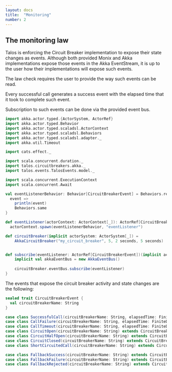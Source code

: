 ```yaml
---
layout: docs
title:  "Monitoring"
number: 2
---
```


## The monitoring law

Talos is enforcing the Circuit Breaker implementation to expose their state changes as events.
Although both provided Monix and Akka implementations expose those events in the Akka EventStream, it is up to
the user how their implementations will expose such events.

The law check requires the user to provide the way such events can be read.


Every successful call generates a success event with the elapsed time that it took to complete such event.

Subscription to such events can be done via the provided event bus.

```scala mdoc:silent
import akka.actor.typed.{ActorSystem, ActorRef}
import akka.actor.typed.Behavior
import akka.actor.typed.scaladsl.ActorContext
import akka.actor.typed.scaladsl.Behaviors
import akka.actor.typed.scaladsl.adapter._
import akka.util.Timeout

import cats.effect._

import scala.concurrent.duration._
import talos.circuitbreakers.akka._
import talos.events.TalosEvents.model._

import scala.concurrent.ExecutionContext
import scala.concurrent.Await

val eventListenerBehavior: Behavior[CircuitBreakerEvent] = Behaviors.receiveMessage {
  event =>
    println(event)
    Behaviors.same
}

def eventListener(actorContext: ActorContext[_]): ActorRef[CircuitBreakerEvent] =
  actorContext.spawn(eventListenerBehavior, "eventListener")

def circuitBreaker(implicit actorSystem: ActorSystem[_]) = 
    AkkaCircuitBreaker("my_circuit_breaker", 5, 2 seconds, 5 seconds)


def subscribe(eventListener: ActorRef[CircuitBreakerEvent])(implicit actorSystem: ActorSystem[_]) = {
    implicit val akkaEventBus = new AkkaEventBus()
    
    circuitBreaker.eventBus.subscribe(eventListener)
}
```


The events that expose the circuit breaker activity and state changes are the following:

```scala
sealed trait CircuitBreakerEvent {
  val circuitBreakerName: String
}

case class SuccessfulCall(circuitBreakerName: String, elapsedTime: FiniteDuration) extends CircuitBreakerEvent
case class CallFailure(circuitBreakerName: String, elapsedTime: FiniteDuration) extends CircuitBreakerEvent
case class CallTimeout(circuitBreakerName: String, elapsedTime: FiniteDuration) extends CircuitBreakerEvent
case class CircuitOpen(circuitBreakerName: String) extends CircuitBreakerEvent
case class CircuitHalfOpen(circuitBreakerName: String) extends CircuitBreakerEvent
case class CircuitClosed(circuitBreakerName: String) extends CircuitBreakerEvent
case class ShortCircuitedCall(circuitBreakerName: String) extends CircuitBreakerEvent

case class FallbackSuccess(circuitBreakerName: String) extends CircuitBreakerEvent
case class FallbackFailure(circuitBreakerName: String) extends CircuitBreakerEvent
case class FallbackRejected(circuitBreakerName: String) extends CircuitBreakerEvent
```

